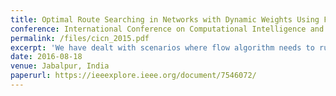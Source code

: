 ```yaml
---
title: Optimal Route Searching in Networks with Dynamic Weights Using Flow Algorithms(CICN) 2015
conference: International Conference on Computational Intelligence and Communication Networks
permalink: /files/cicn_2015.pdf
excerpt: 'We have dealt with scenarios where flow algorithm needs to run repeatedly to establish flows in a network with timely changing capacities and we have sought to obtain some form of computational intelligence on that subject.'
date: 2016-08-18
venue: Jabalpur, India
paperurl: https://ieeexplore.ieee.org/document/7546072/
---
```


